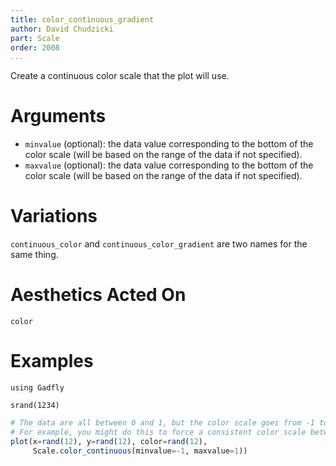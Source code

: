 ```yaml
---
title: color_continuous_gradient
author: David Chudzicki
part: Scale
order: 2008
...
```


Create a continuous color scale that the plot will use.

# Arguments

  * `minvalue` (optional): the data value corresponding to the bottom of the color scale (will be based on the range of the data if not specified).
  * `maxvalue` (optional): the data value corresponding to the bottom of the color scale (will be based on the range of the data if not specified).

# Variations

```continuous_color``` and ```continuous_color_gradient``` are two names for the same thing.

# Aesthetics Acted On

`color`

# Examples

```{.julia hide="true" results="none"}
using Gadfly

srand(1234)
```

```julia
# The data are all between 0 and 1, but the color scale goes from -1 to 1. 
# For example, you might do this to force a consistent color scale between plots.
plot(x=rand(12), y=rand(12), color=rand(12), 
     Scale.color_continuous(minvalue=-1, maxvalue=1))
```
